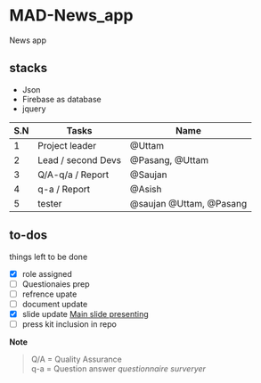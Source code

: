 # MAD-News_app
News app

## stacks
  - Json 
  - Firebase as database
  - jquery
 

S.N | Tasks | Name|
--- | --- | ---
1   | Project leader| @Uttam |
2   | Lead / second Devs| @Pasang, @Uttam|
3   | Q/A-q/a / Report | @Saujan |
4   | q-a / Report  | @Asish |
5   |  tester | @saujan @Uttam, @Pasang|

## to-dos
  things left to be done
  - [x] role assigned
  - [ ] Questionaies prep
  - [ ] refrence upate
  - [ ] document update
  - [x] slide update [Main slide presenting](http:https://docs.google.com/presentation/d/1Bq3mcm6QS_wzo5sA6MZyKBJqGgzsG1wOmSVGwbXbZ74/edit#slide=id.p "Slide")
  - [ ] press kit inclusion in repo

**Note**
 > Q/A = Quality Assurance\
 > q-a = Question answer *questionnaire* *surveryer*
